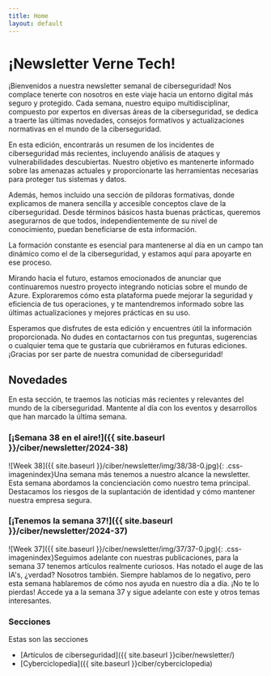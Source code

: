 ```yaml
---
title: Home
layout: default
---
```


# ¡Newsletter Verne Tech!

¡Bienvenidos a nuestra newsletter semanal de ciberseguridad! Nos complace tenerte con nosotros en este viaje hacia un entorno digital más seguro y protegido. Cada semana, nuestro equipo multidisciplinar, compuesto por expertos en diversas áreas de la ciberseguridad, se dedica a traerte las últimas novedades, consejos formativos y actualizaciones normativas en el mundo de la ciberseguridad.

En esta edición, encontrarás un resumen de los incidentes de ciberseguridad más recientes, incluyendo análisis de ataques y vulnerabilidades descubiertas. Nuestro objetivo es mantenerte informado sobre las amenazas actuales y proporcionarte las herramientas necesarias para proteger tus sistemas y datos.

Además, hemos incluido una sección de píldoras formativas, donde explicamos de manera sencilla y accesible conceptos clave de la ciberseguridad. Desde términos básicos hasta buenas prácticas, queremos asegurarnos de que todos, independientemente de su nivel de conocimiento, puedan beneficiarse de esta información.

La formación constante es esencial para mantenerse al día en un campo tan dinámico como el de la ciberseguridad, y estamos aquí para apoyarte en ese proceso.

Mirando hacia el futuro, estamos emocionados de anunciar que continuaremos nuestro proyecto integrando noticias sobre el mundo de Azure. Exploraremos cómo esta plataforma puede mejorar la seguridad y eficiencia de tus operaciones, y te mantendremos informado sobre las últimas actualizaciones y mejores prácticas en su uso.

Esperamos que disfrutes de esta edición y encuentres útil la información proporcionada. No dudes en contactarnos con tus preguntas, sugerencias o cualquier tema que te gustaría que cubriéramos en futuras ediciones. ¡Gracias por ser parte de nuestra comunidad de ciberseguridad!

## Novedades

En esta sección, te traemos las noticias más recientes y relevantes del mundo de la ciberseguridad. Mantente al día con los eventos y desarrollos que han marcado la última semana.

### [¡Semana 38 en el aire!]({{ site.baseurl }}/ciber/newsletter/2024-38)
![Week 38]({{ site.baseurl }}/ciber/newsletter/img/38/38-0.jpg){: .css-imagenindex}Una semana más tenemos a nuestro alcance la newsletter. Esta semana abordamos la concienciación como nuestro tema principal. Destacamos los riesgos de la suplantación de identidad y cómo mantener nuestra empresa segura.

### [¡Tenemos la semana 37!]({{ site.baseurl }}/ciber/newsletter/2024-37)
![Week 37]({{ site.baseurl }}/ciber/newsletter/img/37/37-0.jpg){: .css-imagenindex}Seguimos adelante con nuestras publicaciones, para la semana 37 tenemos artículos realmente curiosos. Has notado el auge de las IA's, ¿verdad? Nosotros también. Siempre hablamos de lo negativo, pero esta semana hablaremos de cómo nos ayuda en nuestro día a día. ¡No te lo pierdas! Accede ya a la semana 37 y sigue adelante con este y otros temas interesantes.

### Secciones
Estas son las secciones
- [Artículos de ciberseguridad]({{ site.baseurl }}ciber/newsletter/)
- [Cyberciclopedia]({{ site.baseurl }}ciber/cyberciclopedia)
